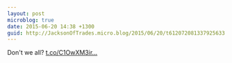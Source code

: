 ```yaml
---
layout: post
microblog: true
date: 2015-06-20 14:38 +1300
guid: http://JacksonOfTrades.micro.blog/2015/06/20/t612072081337925633.html
---
```

Don't we all? [t.co/C1OwXM3ir...](https://t.co/C1OwXM3ir5)
